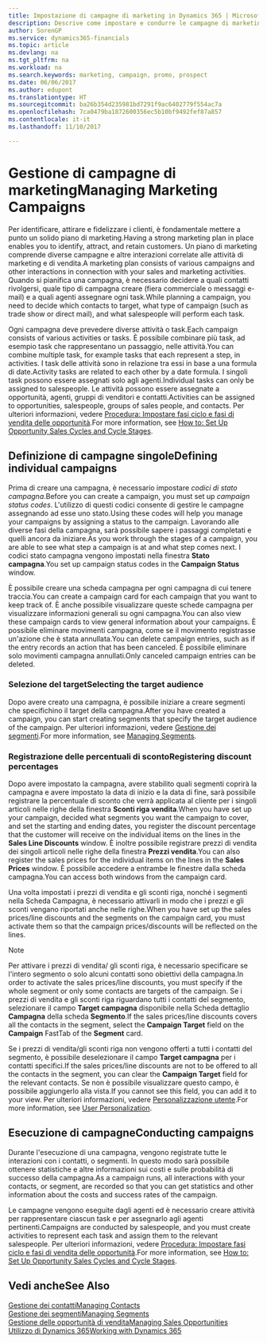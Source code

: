 ```yaml
---
title: Impostazione di campagne di marketing in Dynamics 365 | Microsoft Docs
description: Descrive come impostare e condurre le campagne di marketing in Dynamics 365 per identificare e coinvolgere prospect e fidelizzare i clienti.
author: SorenGP
ms.service: dynamics365-financials
ms.topic: article
ms.devlang: na
ms.tgt_pltfrm: na
ms.workload: na
ms.search.keywords: marketing, campaign, promo, prospect
ms.date: 06/06/2017
ms.author: edupont
ms.translationtype: HT
ms.sourcegitcommit: ba26b354d235981bd7291f9ac6402779f554ac7a
ms.openlocfilehash: 7ca0479ba1872600356ec5b10bf9492fef87a857
ms.contentlocale: it-it
ms.lasthandoff: 11/10/2017

---
```

# <a name="managing-marketing-campaigns"></a><span data-ttu-id="ca38d-103">Gestione di campagne di marketing</span><span class="sxs-lookup"><span data-stu-id="ca38d-103">Managing Marketing Campaigns</span></span>
<span data-ttu-id="ca38d-104">Per identificare, attirare e fidelizzare i clienti, è fondamentale mettere a punto un solido piano di marketing.</span><span class="sxs-lookup"><span data-stu-id="ca38d-104">Having a strong marketing plan in place enables you to identify, attract, and retain customers.</span></span> <span data-ttu-id="ca38d-105">Un piano di marketing comprende diverse campagne e altre interazioni correlate alle attività di marketing e di vendita.</span><span class="sxs-lookup"><span data-stu-id="ca38d-105">A marketing plan consists of various campaigns and other interactions in connection with your sales and marketing activities.</span></span> <span data-ttu-id="ca38d-106">Quando si pianifica una campagna, è necessario decidere a quali contatti rivolgersi, quale tipo di campagna creare (fiera commerciale o messaggi e-mail) e a quali agenti assegnare ogni task.</span><span class="sxs-lookup"><span data-stu-id="ca38d-106">While planning a campaign, you need to decide which contacts to target, what type of campaign (such as trade show or direct mail), and what salespeople will perform each task.</span></span>

<span data-ttu-id="ca38d-107">Ogni campagna deve prevedere diverse attività o task.</span><span class="sxs-lookup"><span data-stu-id="ca38d-107">Each campaign consists of various activities or tasks.</span></span> <span data-ttu-id="ca38d-108">È possibile combinare più task, ad esempio task che rappresentano un passaggio, nelle attività.</span><span class="sxs-lookup"><span data-stu-id="ca38d-108">You can combine multiple task, for example tasks that each represent a step, in activities.</span></span> <span data-ttu-id="ca38d-109">I task delle attività sono in relazione tra essi in base a una formula di date.</span><span class="sxs-lookup"><span data-stu-id="ca38d-109">Activity tasks are related to each other by a date formula.</span></span> <span data-ttu-id="ca38d-110">I singoli task possono essere assegnati solo agli agenti.</span><span class="sxs-lookup"><span data-stu-id="ca38d-110">Individual tasks can only be assigned to salespeople.</span></span> <span data-ttu-id="ca38d-111">Le attività possono essere assegnate a opportunità, agenti, gruppi di venditori e contatti.</span><span class="sxs-lookup"><span data-stu-id="ca38d-111">Activities can be assigned to opportunities, salespeople, groups of sales people, and contacts.</span></span> <span data-ttu-id="ca38d-112">Per ulteriori informazioni, vedere [Procedura: Impostare fasi ciclo e fasi di vendita delle opportunità](marketing-how-setup-opportunity-sales-cycles-stages.md).</span><span class="sxs-lookup"><span data-stu-id="ca38d-112">For more information, see [How to: Set Up Opportunity Sales Cycles and Cycle Stages](marketing-how-setup-opportunity-sales-cycles-stages.md).</span></span>

## <a name="defining-individual-campaigns"></a><span data-ttu-id="ca38d-113">Definizione di campagne singole</span><span class="sxs-lookup"><span data-stu-id="ca38d-113">Defining individual campaigns</span></span>
<span data-ttu-id="ca38d-114">Prima di creare una campagna, è necessario impostare *codici di stato campagna*.</span><span class="sxs-lookup"><span data-stu-id="ca38d-114">Before you can create a campaign, you must set up *campaign status codes*.</span></span> <span data-ttu-id="ca38d-115">L'utilizzo di questi codici consente di gestire le campagne assegnando ad esse uno stato.</span><span class="sxs-lookup"><span data-stu-id="ca38d-115">Using these codes will help you manage your campaigns by assigning a status to the campaign.</span></span> <span data-ttu-id="ca38d-116">Lavorando alle diverse fasi della campagna, sarà possibile sapere i passaggi completati e quelli ancora da iniziare.</span><span class="sxs-lookup"><span data-stu-id="ca38d-116">As you work through the stages of a campaign, you are able to see what step a campaign is at and what step comes next.</span></span> <span data-ttu-id="ca38d-117">I codici stato campagna vengono impostati nella finestra **Stato campagna**.</span><span class="sxs-lookup"><span data-stu-id="ca38d-117">You set up campaign status codes in the **Campaign Status** window.</span></span>

<span data-ttu-id="ca38d-118">È possibile creare una scheda campagna per ogni campagna di cui tenere traccia.</span><span class="sxs-lookup"><span data-stu-id="ca38d-118">You can create a campaign card for each campaign that you want to keep track of.</span></span> <span data-ttu-id="ca38d-119">È anche possibile visualizzare queste schede campagna per visualizzare informazioni generali su ogni campagna.</span><span class="sxs-lookup"><span data-stu-id="ca38d-119">You can also view these campaign cards to view general information about your campaigns.</span></span>
<span data-ttu-id="ca38d-120">È possibile eliminare movimenti campagna, come se il movimento registrasse un'azione che è stata annullata.</span><span class="sxs-lookup"><span data-stu-id="ca38d-120">You can delete campaign entries, such as if the entry records an action that has been canceled.</span></span> <span data-ttu-id="ca38d-121">È possibile eliminare solo movimenti campagna annullati.</span><span class="sxs-lookup"><span data-stu-id="ca38d-121">Only canceled campaign entries can be deleted.</span></span>

### <a name="selecting-the-target-audience"></a><span data-ttu-id="ca38d-122">Selezione del target</span><span class="sxs-lookup"><span data-stu-id="ca38d-122">Selecting the target audience</span></span>
<span data-ttu-id="ca38d-123">Dopo avere creato una campagna, è possibile iniziare a creare segmenti che specifichino il target della campagna.</span><span class="sxs-lookup"><span data-stu-id="ca38d-123">After you have created a campaign, you can start creating segments that specify the target audience of the campaign.</span></span> <span data-ttu-id="ca38d-124">Per ulteriori informazioni, vedere [Gestione dei segmenti](marketing-segments.md).</span><span class="sxs-lookup"><span data-stu-id="ca38d-124">For more information, see [Managing Segments](marketing-segments.md).</span></span>

### <a name="registering-discount-percentages"></a><span data-ttu-id="ca38d-125">Registrazione delle percentuali di sconto</span><span class="sxs-lookup"><span data-stu-id="ca38d-125">Registering discount percentages</span></span>
<span data-ttu-id="ca38d-126">Dopo avere impostato la campagna, avere stabilito quali segmenti coprirà la campagna e avere impostato la data di inizio e la data di fine, sarà possibile registrare la percentuale di sconto che verrà applicata al cliente per i singoli articoli nelle righe della finestra **Sconti riga vendita**.</span><span class="sxs-lookup"><span data-stu-id="ca38d-126">When you have set up your campaign, decided what segments you want the campaign to cover, and set the starting and ending dates, you register the discount percentage that the customer will receive on the individual items on the lines in the **Sales Line Discounts** window.</span></span> <span data-ttu-id="ca38d-127">È inoltre possibile registrare prezzi di vendita dei singoli articoli nelle righe della finestra **Prezzi vendita**.</span><span class="sxs-lookup"><span data-stu-id="ca38d-127">You can also register the sales prices for the individual items on the lines in the **Sales Prices** window.</span></span> <span data-ttu-id="ca38d-128">È possibile accedere a entrambe le finestre dalla scheda campagna.</span><span class="sxs-lookup"><span data-stu-id="ca38d-128">You can access both windows from the campaign card.</span></span>

 <span data-ttu-id="ca38d-129">Una volta impostati i prezzi di vendita e gli sconti riga, nonché i segmenti nella Scheda Campagna, è necessario attivarli in modo che i prezzi e gli sconti vengano riportati anche nelle righe.</span><span class="sxs-lookup"><span data-stu-id="ca38d-129">When you have set up the sales prices/line discounts and the segments on the campaign card, you must activate them so that the campaign prices/discounts will be reflected on the lines.</span></span>

> [!NOTE]  
>   <span data-ttu-id="ca38d-130">Per attivare i prezzi di vendita/ gli sconti riga, è necessario specificare se l'intero segmento o solo alcuni contatti sono obiettivi della campagna.</span><span class="sxs-lookup"><span data-stu-id="ca38d-130">In order to activate the sales prices/line discounts, you must specify if the whole segment or only some contacts are targets of the campaign.</span></span> <span data-ttu-id="ca38d-131">Se i prezzi di vendita e gli sconti riga riguardano tutti i contatti del segmento, selezionare il campo **Target campagna** disponibile nella Scheda dettaglio **Campagna** della scheda **Segmento**.</span><span class="sxs-lookup"><span data-stu-id="ca38d-131">If the sales prices/line discounts covers all the contacts in the segment, select the **Campaign Target** field on the **Campaign** FastTab of the **Segment** card.</span></span>

<span data-ttu-id="ca38d-132">Se i prezzi di vendita/gli sconti riga non vengono offerti a tutti i contatti del segmento, è possibile deselezionare il campo **Target campagna** per i contatti specifici.</span><span class="sxs-lookup"><span data-stu-id="ca38d-132">If the sales prices/line discounts are not to be offered to all the contacts in the segment, you can clear the **Campaign Target** field for the relevant contacts.</span></span> <span data-ttu-id="ca38d-133">Se non è possibile visualizzare questo campo, è possibile aggiungerlo alla vista.</span><span class="sxs-lookup"><span data-stu-id="ca38d-133">If you cannot see this field, you can add it to your view.</span></span> <span data-ttu-id="ca38d-134">Per ulteriori informazioni, vedere [Personalizzazione utente](ui-user-personalization.md).</span><span class="sxs-lookup"><span data-stu-id="ca38d-134">For more information, see [User Personalization](ui-user-personalization.md).</span></span>

## <a name="conducting-campaigns"></a><span data-ttu-id="ca38d-135">Esecuzione di campagne</span><span class="sxs-lookup"><span data-stu-id="ca38d-135">Conducting campaigns</span></span>
<span data-ttu-id="ca38d-136">Durante l'esecuzione di una campagna, vengono registrate tutte le interazioni con i contatti, o segmenti. In questo modo sarà possibile ottenere statistiche e altre informazioni sui costi e sulle probabilità di successo della campagna.</span><span class="sxs-lookup"><span data-stu-id="ca38d-136">As a campaign runs, all interactions with your contacts, or segment, are recorded so that you can get statistics and other information about the costs and success rates of the campaign.</span></span>

<span data-ttu-id="ca38d-137">Le campagne vengono eseguite dagli agenti ed è necessario creare attività per rappresentare ciascun task e per assegnarlo agli agenti pertinenti.</span><span class="sxs-lookup"><span data-stu-id="ca38d-137">Campaigns are conducted by salespeople, and you must create activities to represent each task and assign them to the relevant salespeople.</span></span> <span data-ttu-id="ca38d-138">Per ulteriori informazioni, vedere [Procedura: Impostare fasi ciclo e fasi di vendita delle opportunità](marketing-how-setup-opportunity-sales-cycles-stages.md).</span><span class="sxs-lookup"><span data-stu-id="ca38d-138">For more information, see [How to: Set Up Opportunity Sales Cycles and Cycle Stages](marketing-how-setup-opportunity-sales-cycles-stages.md).</span></span>

## <a name="see-also"></a><span data-ttu-id="ca38d-139">Vedi anche</span><span class="sxs-lookup"><span data-stu-id="ca38d-139">See Also</span></span>
[<span data-ttu-id="ca38d-140">Gestione dei contatti</span><span class="sxs-lookup"><span data-stu-id="ca38d-140">Managing Contacts</span></span>](marketing-contacts.md)  
[<span data-ttu-id="ca38d-141">Gestione dei segmenti</span><span class="sxs-lookup"><span data-stu-id="ca38d-141">Managing Segments</span></span>](marketing-segments.md)  
[<span data-ttu-id="ca38d-142">Gestione delle opportunità di vendita</span><span class="sxs-lookup"><span data-stu-id="ca38d-142">Managing Sales Opportunities</span></span>](marketing-manage-sales-opportunities.md)  
[<span data-ttu-id="ca38d-143">Utilizzo di Dynamics 365</span><span class="sxs-lookup"><span data-stu-id="ca38d-143">Working with Dynamics 365</span></span>](ui-work-product.md)  

